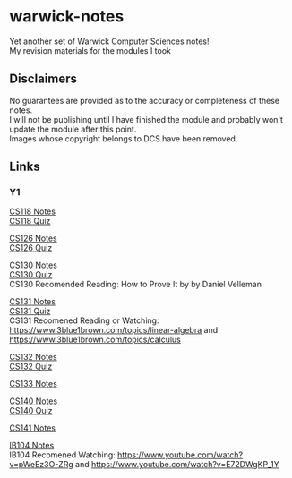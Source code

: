 # warwick-notes

Yet another set of Warwick Computer Sciences notes!  
My revision materials for the modules I took

## Disclaimers

No guarantees are provided as to the accuracy or completeness of these notes.  
I will not be publishing until I have finished the module and probably won't update the module after this point.  
Images whose copyright belongs to DCS have been removed.

## Links
### Y1
[CS118 Notes](Y1/CS118.pdf)  
[CS118 Quiz](https://app.studius.ai/decks/8b9d4f443b486cbfd2156fc9b293e191?invite=UKtFiMdOcZQst3yCpqAznIb5aag1)  

[CS126 Notes](Y1/CS126.pdf)  
[CS126 Quiz](https://app.studius.ai/decks/b207a6a6cb398229a7077e0b36a6c82f?invite=UKtFiMdOcZQst3yCpqAznIb5aag1)  

[CS130 Notes](Y1/CS130.pdf)  
[CS130 Quiz](https://app.studius.ai/decks/b4953e89e933d50c8c0bbf76da7f5112?invite=UKtFiMdOcZQst3yCpqAznIb5aag1)  
CS130 Recomended Reading: How to Prove It by by Daniel Velleman  

[CS131 Notes](Y1/CS131.pdf)  
[CS131 Quiz](https://app.studius.ai/decks/e6b6297a7e3472f8b59ef8233ad84afb?invite=UKtFiMdOcZQst3yCpqAznIb5aag1)  
CS131 Recomened Reading or Watching: https://www.3blue1brown.com/topics/linear-algebra and https://www.3blue1brown.com/topics/calculus  

[CS132 Notes](Y1/CS132.pdf)  
[CS132 Quiz](https://app.studius.ai/decks/db693124565718bffacd91f8c287af43?invite=UKtFiMdOcZQst3yCpqAznIb5aag1)  

[CS133 Notes](Y1/CS133T2_RAW.pdf)  

[CS140 Notes](Y1/CS140.pdf)  
[CS140 Quiz](https://app.studius.ai/decks/c93c2a144d16e44f9b4fa6ab76ffcf5e?invite=UKtFiMdOcZQst3yCpqAznIb5aag1)  

[CS141 Notes](Y1/CS141.pdf)  

[IB104 Notes](Y1/IB104.pdf)  
IB104 Recomened Watching: https://www.youtube.com/watch?v=pWeEz3O-ZRg and https://www.youtube.com/watch?v=E72DWgKP_1Y  











